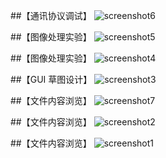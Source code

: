 
##【通讯协议调试】
![screenshot6](https://github.com/prefetchnta/questlab/blob/master/pic/QLAB_006.png)

##【图像处理实验】
![screenshot5](https://github.com/prefetchnta/questlab/blob/master/pic/QLAB_005.jpg)

##【图像处理实验】
![screenshot4](https://github.com/prefetchnta/questlab/blob/master/pic/QLAB_004.jpg)

##【GUI 草图设计】
![screenshot3](https://github.com/prefetchnta/questlab/blob/master/pic/QLAB_003.png)

##【文件内容浏览】
![screenshot7](https://github.com/prefetchnta/questlab/blob/master/pic/QLAB_007.jpg)

##【文件内容浏览】
![screenshot2](https://github.com/prefetchnta/questlab/blob/master/pic/QLAB_002.jpg)

##【文件内容浏览】
![screenshot1](https://github.com/prefetchnta/questlab/blob/master/pic/QLAB_001.jpg)
